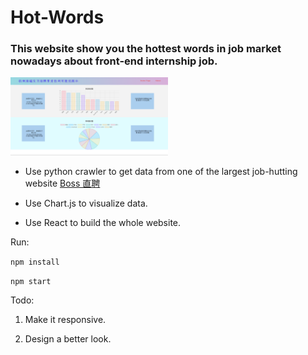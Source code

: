 # Hot-Words

### This website show you the hottest words in job market nowadays about front-end internship job.

<img src="./src/image/readme.png" width="50%" />

- Use python crawler to get data from one of the largest job-hutting website [Boss 直聘](https://www.zhipin.com/)

- Use Chart.js to visualize data.

- Use React to build the whole website.

Run:

`npm install`

`npm start`

Todo:

1. Make it responsive.

2. Design a better look.
